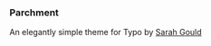 ### Parchment

An elegantly simple theme for Typo by [Sarah Gould][1]

[1]: http://www.zenzoa.com/ "Zenzoa"
